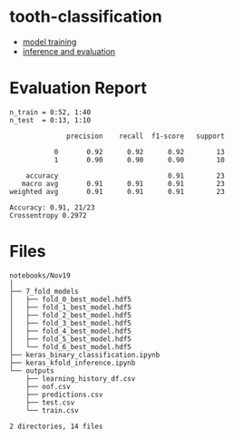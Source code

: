 # tooth-classification

- [model training](https://github.com/minesh1291/tooth-classification/blob/main/notebooks/Nov19/keras_binary_classification.ipynb)
- [inference and evaluation](https://github.com/minesh1291/tooth-classification/blob/main/notebooks/Nov19/keras_kfold_inference.ipynb)

# Evaluation Report

```
n_train = 0:52, 1:40
n_test  = 0:13, 1:10

              precision    recall  f1-score   support

           0       0.92      0.92      0.92        13
           1       0.90      0.90      0.90        10

    accuracy                           0.91        23
   macro avg       0.91      0.91      0.91        23
weighted avg       0.91      0.91      0.91        23

Accuracy: 0.91, 21/23
Crossentropy 0.2972

```

# Files
```
notebooks/Nov19
│ 
├── 7_fold_models
│   ├── fold_0_best_model.hdf5
│   ├── fold_1_best_model.hdf5
│   ├── fold_2_best_model.hdf5
│   ├── fold_3_best_model.hdf5
│   ├── fold_4_best_model.hdf5
│   ├── fold_5_best_model.hdf5
│   └── fold_6_best_model.hdf5
├── keras_binary_classification.ipynb
├── keras_kfold_inference.ipynb
└── outputs
    ├── learning_history_df.csv
    ├── oof.csv
    ├── predictions.csv
    ├── test.csv
    └── train.csv

2 directories, 14 files
```
